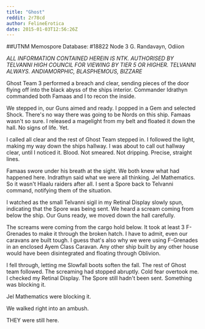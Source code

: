 ```yaml
---
title: "Ghost"
reddit: 2r78cd
author: FelineErotica
date: 2015-01-03T12:56:26Z
---
```


##UTNM Memospore Database:  #18822 Node 3 G. Randavayn, Odiion

*ALL INFORMATION CONTAINED HEREIN IS NTK.  AUTHORISED BY TELVANNI HIGH COUNCIL FOR VIEWING BY TIER 5 OR HIGHER.  TELVANNI ALWAYS.  ANDIAMORPHIC, BLASPHEMOUS, BIZZARE*


Ghost Team 3 performed a breach and clear, sending pieces of the door flying off into the black abyss of the ships interior.  Commander Idrathyn commanded both Famaas and I to recon the inside.

We stepped in, our Guns aimed and ready.  I popped in a Gem and selected Shock.  There's no way there was going to be Nords on this ship.  Famaas wasn't so sure.  I released a magelight from my belt and floated it down the hall.  No signs of life.  Yet.

I called all clear and the rest of Ghost Team stepped in.  I followed the light, making my way down the ships hallway.  I was about to call out hallway clear, until I noticed it.  Blood.  Not smeared.  Not dripping.  Precise, straight lines.  

Famaas swore under his breath at the sight.  We both knew what had happened here.  Indrathyn said what we were all thinking.  Jel Mathematics.  So it wasn't Hlaalu raiders after all.  I sent a Spore back to Telvanni command, notifying them of the situation.  

I watched as the small Telvanni sigil in my Retinal Display slowly spun, indicating that the Spore was being sent.  We heard a scream coming from below the ship.  Our Guns ready, we moved down the hall carefully.

The screams were coming from the cargo hold below.  It took at least 3 F-Grenades to make it through the broken hatch.  I have to admit, even our caravans are built tough.  I guess that's also why we were using F-Grenades in an enclosed Ayem Class Caravan.  Any other ship built by any other house would have been disintegrated and floating through Oblivion.

I fell through, letting me Slowfall boots soften the fall.  The rest of Ghost team followed.  The screaming had stopped abruptly.  Cold fear overtook me.  I checked my Retinal Display.  The Spore still hadn't been sent.  Something was blocking it.

Jel Mathematics were blocking it.

We walked right into an ambush.

THEY were still here.
